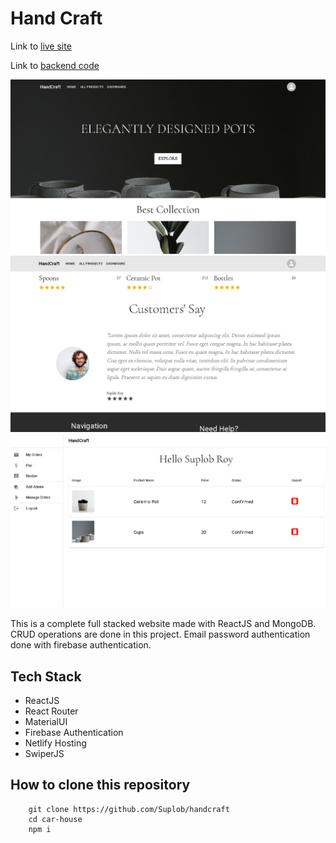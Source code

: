 # Hand Craft

Link to [live site](https://handcraft-suplob.web.app/)

Link to [backend code](https://github.com/Suplob/handcraft-backend)

<img src='screenshots/1.PNG' width='700px'>

<img src='screenshots/2.PNG' width='700px'>

<img src='screenshots/3.PNG' width='700px'>

This is a complete full stacked website made with ReactJS and MongoDB. CRUD operations are done in this project. Email password authentication done with firebase authentication.

## Tech Stack

- ReactJS
- React Router
- MaterialUI
- Firebase Authentication
- Netlify Hosting
- SwiperJS

## How to clone this repository

```
    git clone https://github.com/Suplob/handcraft
    cd car-house
    npm i
```
